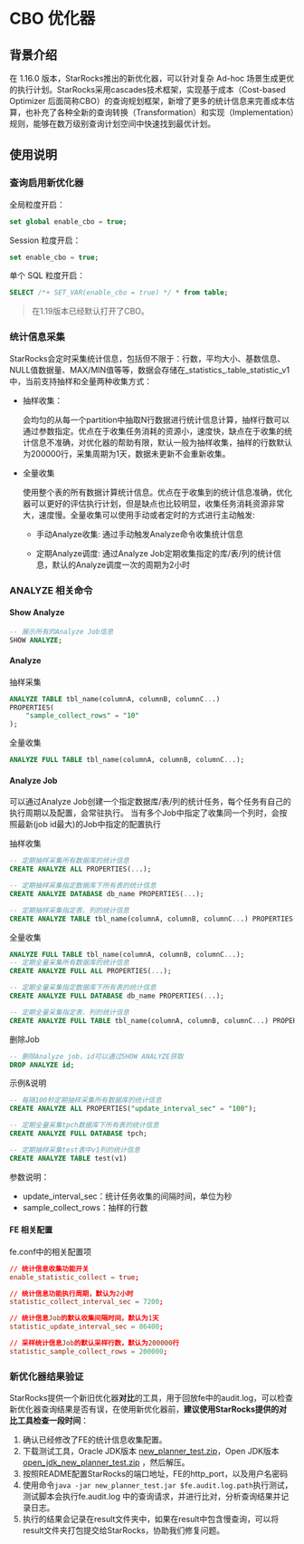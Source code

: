
# CBO 优化器

## 背景介绍

在 1.16.0 版本，StarRocks推出的新优化器，可以针对复杂 Ad-hoc 场景生成更优的执行计划。StarRocks采用cascades技术框架，实现基于成本（Cost-based Optimizer 后面简称CBO）的查询规划框架，新增了更多的统计信息来完善成本估算，也补充了各种全新的查询转换（Transformation）和实现（Implementation）规则，能够在数万级别查询计划空间中快速找到最优计划。

## 使用说明

### 查询启用新优化器

全局粒度开启：

~~~SQL
set global enable_cbo = true;
~~~

Session 粒度开启：

~~~SQL
set enable_cbo = true;

~~~

单个 SQL 粒度开启：

~~~SQL
SELECT /*+ SET_VAR(enable_cbo = true) */ * from table;
~~~

> 在1.19版本已经默认打开了CBO。

### 统计信息采集

StarRocks会定时采集统计信息，包括但不限于：行数，平均大小、基数信息、NULL值数据量、MAX/MIN值等等，数据会存储在_statistics_.table_statistic_v1中，当前支持抽样和全量两种收集方式：

* 抽样收集：

    会均匀的从每一个partition中抽取N行数据进行统计信息计算，抽样行数可以通过参数指定。优点在于收集任务消耗的资源小，速度快，缺点在于收集的统计信息不准确，对优化器的帮助有限，默认一般为抽样收集，抽样的行数默认为200000行，采集周期为1天，数据未更新不会重新收集。

* 全量收集

    使用整个表的所有数据计算统计信息。优点在于收集到的统计信息准确，优化器可以更好的评估执行计划，但是缺点也比较明显，收集任务消耗资源非常大，速度慢。全量收集可以使用手动或者定时的方式进行主动触发:

  * 手动Analyze收集: 通过手动触发Analyze命令收集统计信息

  * 定期Analyze调度: 通过Analyze Job定期收集指定的库/表/列的统计信息，默认的Analyze调度一次的周期为2小时

### ANALYZE 相关命令

#### Show Analyze

~~~SQL
-- 展示所有的Analyze Job信息
SHOW ANALYZE;
~~~

#### Analyze

抽样采集

~~~SQL
ANALYZE TABLE tbl_name(columnA, columnB, columnC...)
PROPERTIES(
    "sample_collect_rows" = "10"
);
~~~

全量收集

~~~SQL
ANALYZE FULL TABLE tbl_name(columnA, columnB, columnC...);
~~~

#### Analyze Job

可以通过Analyze Job创建一个指定数据库/表/列的统计任务，每个任务有自己的执行周期以及配置，会常驻执行。
当有多个Job中指定了收集同一个列时，会按照最新(job id最大)的Job中指定的配置执行

抽样收集

~~~SQL
-- 定期抽样采集所有数据库的统计信息
CREATE ANALYZE ALL PROPERTIES(...);

-- 定期抽样采集指定数据库下所有表的统计信息
CREATE ANALYZE DATABASE db_name PROPERTIES(...);

-- 定期抽样采集指定表、列的统计信息
CREATE ANALYZE TABLE tbl_name(columnA, columnB, columnC...) PROPERTIES(...);
~~~

全量收集

~~~SQL
ANALYZE FULL TABLE tbl_name(columnA, columnB, columnC...);
-- 定期全量采集所有数据库的统计信息
CREATE ANALYZE FULL ALL PROPERTIES(...);

-- 定期全量采集指定数据库下所有表的统计信息
CREATE ANALYZE FULL DATABASE db_name PROPERTIES(...);

-- 定期全量采集指定表、列的统计信息
CREATE ANALYZE FULL TABLE tbl_name(columnA, columnB, columnC...) PROPERTIES(...);
~~~

删除Job

~~~SQL
-- 删除Analyze job，id可以通过SHOW ANALYZE获取
DROP ANALYZE id;
~~~

示例&说明

~~~SQL
-- 每隔100秒定期抽样采集所有数据库的统计信息
CREATE ANALYZE ALL PROPERTIES("update_interval_sec" = "100");

-- 定期全量采集tpch数据库下所有表的统计信息
CREATE ANALYZE FULL DATABASE tpch;

-- 定期抽样采集test表中v1列的统计信息
CREATE ANALYZE TABLE test(v1)
~~~

参数说明：

* update_interval_sec：统计任务收集的间隔时间，单位为秒
* sample_collect_rows：抽样的行数

#### FE 相关配置

fe.conf中的相关配置项
~~~conf
// 统计信息收集功能开关
enable_statistic_collect = true;

// 统计信息功能执行周期，默认为2小时
statistic_collect_interval_sec = 7200;

// 统计信息Job的默认收集间隔时间，默认为1天
statistic_update_interval_sec = 86400;

// 采样统计信息Job的默认采样行数，默认为200000行
statistic_sample_collect_rows = 200000;
~~~

### 新优化器结果验证

StarRocks提供一个新旧优化器**对比**的工具，用于回放fe中的audit.log，可以检查新优化器查询结果是否有误，在使用新优化器前，**建议使用StarRocks提供的对比工具检查一段时间**：

1. 确认已经修改了FE的统计信息收集配置。
2. 下载测试工具，Oracle JDK版本 [new\_planner\_test.zip](http://starrocks-public.oss-cn-zhangjiakou.aliyuncs.com/new_planner_test.zip)，Open JDK版本 [open\_jdk\_new\_planner\_test.zip](http://starrocks-public.oss-cn-zhangjiakou.aliyuncs.com/open_jdk_new_planner_test.zip) ，然后解压。
3. 按照README配置StarRocks的端口地址，FE的http_port，以及用户名密码
4. 使用命令`java -jar new_planner_test.jar $fe.audit.log.path`执行测试，测试脚本会执行fe.audit.log 中的查询请求，并进行比对，分析查询结果并记录日志。
5. 执行的结果会记录在result文件夹中，如果在result中包含慢查询，可以将result文件夹打包提交给StarRocks，协助我们修复问题。
